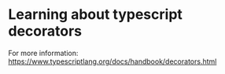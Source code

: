 # Learning about typescript decorators

For more information: https://www.typescriptlang.org/docs/handbook/decorators.html